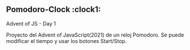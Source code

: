<h2> Pomodoro-Clock :clock1: </h2>

Advent of JS - Day 1


Proyecto del Advent of JavaScript(2021) de un reloj Pomodoro.
Se puede modificar el tiempo y usar los botones Start/Stop.

